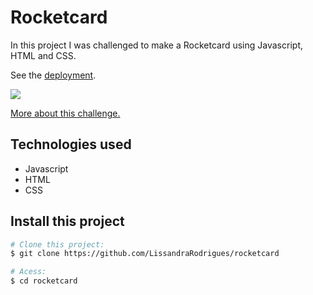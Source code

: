 # Rocketcard

In this project I was challenged to make a Rocketcard using Javascript, HTML and CSS.

See the <a href="https://lissandrarodrigues.github.io/rocketcard/"> deployment</a>.

<img src="rocketcard.png"/>

<a href="https://app.rocketseat.com.br/discover/challenges/rocketcard"> More about this challenge. </a>

## Technologies used

- Javascript
- HTML
- CSS

## Install this project 

```bash
# Clone this project:
$ git clone https://github.com/LissandraRodrigues/rocketcard

# Acess:
$ cd rocketcard 
```
